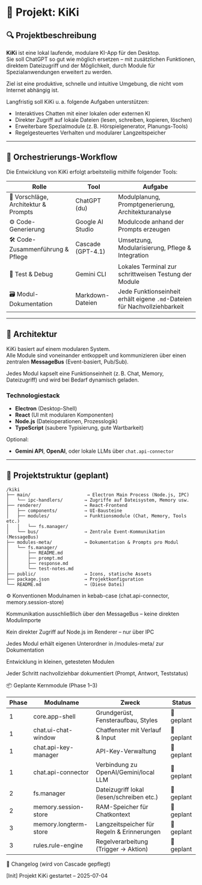# 🤖 Projekt: KiKi

## 🔍 Projektbeschreibung

**KiKi** ist eine lokal laufende, modulare KI-App für den Desktop.  
Sie soll ChatGPT so gut wie möglich ersetzen – mit zusätzlichen Funktionen, direktem Dateizugriff und der Möglichkeit, durch Module für Spezialanwendungen erweitert zu werden.

Ziel ist eine produktive, schnelle und intuitive Umgebung, die nicht vom Internet abhängig ist.

Langfristig soll KiKi u. a. folgende Aufgaben unterstützen:

- Interaktives Chatten mit einer lokalen oder externen KI
- Direkter Zugriff auf lokale Dateien (lesen, schreiben, kopieren, löschen)
- Erweiterbare Spezialmodule (z. B. Hörspielgenerator, Planungs-Tools)
- Regelgesteuertes Verhalten und modularer Langzeitspeicher

---

## 🧠 Orchestrierungs-Workflow

Die Entwicklung von KiKi erfolgt arbeitsteilig mithilfe folgender Tools:

| Rolle | Tool | Aufgabe |
|------|------|---------|
| 🤖 Vorschläge, Architektur & Prompts | ChatGPT (du) | Modulplanung, Promptgenerierung, Architekturanalyse |
| ⚙️ Code-Generierung | Google AI Studio | Modulcode anhand der Prompts erzeugen |
| 🛠️ Code-Zusammenführung & Pflege | Cascade (GPT-4.1) | Umsetzung, Modularisierung, Pflege & Integration |
| 🧪 Test & Debug | Gemini CLI | Lokales Terminal zur schrittweisen Testung der Module |
| 🗃️ Modul-Dokumentation | Markdown-Dateien | Jede Funktionseinheit erhält eigene `.md`-Dateien für Nachvollziehbarkeit |

---

## 🧱 Architektur

KiKi basiert auf einem modularen System.  
Alle Module sind voneinander entkoppelt und kommunizieren über einen zentralen **MessageBus** (Event-basiert, Pub/Sub).

Jedes Modul kapselt eine Funktionseinheit (z. B. Chat, Memory, Dateizugriff) und wird bei Bedarf dynamisch geladen.

### Technologiestack

- **Electron** (Desktop-Shell)
- **React** (UI mit modularen Komponenten)
- **Node.js** (Dateioperationen, Prozesslogik)
- **TypeScript** (saubere Typisierung, gute Wartbarkeit)

Optional:
- **Gemini API**, **OpenAI**, oder lokale LLMs über `chat.api-connector`

---

## 📁 Projektstruktur (geplant)

```plaintext
/kiki
├── main/                     → Electron Main Process (Node.js, IPC)
│   └── ipc-handlers/        → Zugriffe auf Dateisystem, Memory usw.
├── renderer/                → React-Frontend
│   ├── components/          → UI-Bausteine
│   ├── modules/             → Funktionsmodule (Chat, Memory, Tools etc.)
│   │   └── fs.manager/
│   └── bus/                 → Zentrale Event-Kommunikation (MessageBus)
├── modules-meta/            → Dokumentation & Prompts pro Modul
│   └── fs.manager/
│       ├── README.md
│       ├── prompt.md
│       ├── response.md
│       └── test-notes.md
├── public/                  → Icons, statische Assets
├── package.json             → Projektkonfiguration
└── README.md                → (Diese Datei)
```

⚙️ Konventionen
Modulnamen in kebab-case (chat.api-connector, memory.session-store)

Kommunikation ausschließlich über den MessageBus – keine direkten Modulimporte

Kein direkter Zugriff auf Node.js im Renderer – nur über IPC

Jedes Modul erhält eigenen Unterordner in /modules-meta/ zur Dokumentation

Entwicklung in kleinen, getesteten Modulen

Jeder Schritt nachvollziehbar dokumentiert (Prompt, Antwort, Teststatus)

📦 Geplante Kernmodule (Phase 1–3)

| Phase | Modulname              | Zweck                                      | Status   |
|-------|------------------------|--------------------------------------------|----------|
| 1     | core.app-shell         | Grundgerüst, Fensteraufbau, Styles         | 🔲 geplant |
| 1     | chat.ui-chat-window    | Chatfenster mit Verlauf & Input            | 🔲 geplant |
| 1     | chat.api-key-manager   | API-Key-Verwaltung                        | 🔲 geplant |
| 1     | chat.api-connector     | Verbindung zu OpenAI/Gemini/local LLM      | 🔲 geplant |
| 2     | fs.manager             | Dateizugriff lokal (lesen/schreiben etc.)  | 🔲 geplant |
| 2     | memory.session-store   | RAM-Speicher für Chatkontext               | 🔲 geplant |
| 3     | memory.longterm-store  | Langzeitspeicher für Regeln & Erinnerungen | 🔲 geplant |
| 3     | rules.rule-engine      | Regelverarbeitung (Trigger → Aktion)       | 🔲 geplant |

📓 Changelog (wird von Cascade gepflegt)

[Init] Projekt KiKi gestartet – 2025-07-04
